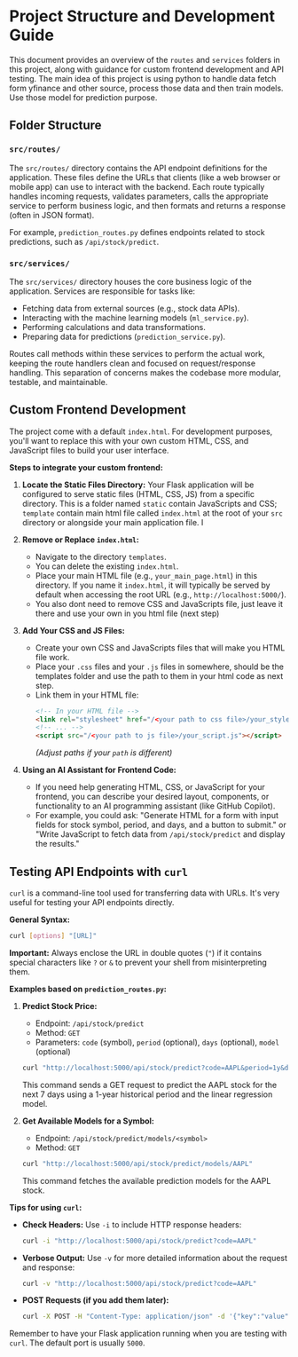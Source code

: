 # Project Structure and Development Guide

This document provides an overview of the `routes` and `services` folders in this project, along with guidance for custom frontend development and API testing.
The main idea of this project is using python to handle data fetch form yfinance and other source, process those data and then train models. Use those model for prediction purpose.

## Folder Structure

### `src/routes/`

The `src/routes/` directory contains the API endpoint definitions for the application. These files define the URLs that clients (like a web browser or mobile app) can use to interact with the backend. Each route typically handles incoming requests, validates parameters, calls the appropriate service to perform business logic, and then formats and returns a response (often in JSON format).

For example, `prediction_routes.py` defines endpoints related to stock predictions, such as `/api/stock/predict`.

### `src/services/`

The `src/services/` directory houses the core business logic of the application. Services are responsible for tasks like:

- Fetching data from external sources (e.g., stock data APIs).
- Interacting with the machine learning models (`ml_service.py`).
- Performing calculations and data transformations.
- Preparing data for predictions (`prediction_service.py`).

Routes call methods within these services to perform the actual work, keeping the route handlers clean and focused on request/response handling. This separation of concerns makes the codebase more modular, testable, and maintainable.

## Custom Frontend Development

The project come with a default `index.html`. For development purposes, you'll want to replace this with your own custom HTML, CSS, and JavaScript files to build your user interface.

**Steps to integrate your custom frontend:**

1.  **Locate the Static Files Directory:** Your Flask application will be configured to serve static files (HTML, CSS, JS) from a specific directory. This is  a folder named `static` contain JavaScripts and CSS; `template` contain main html file called `index.html` at the root of your `src` directory or alongside your main application file. I

2.  **Remove or Replace `index.html`:**

    - Navigate to the directory `templates`.
    - You can delete the existing `index.html`.
    - Place your main HTML file (e.g., `your_main_page.html`) in this directory. If you name it `index.html`, it will typically be served by default when accessing the root URL (e.g., `http://localhost:5000/`).
    - You also dont need to remove CSS and JavaScripts file, just leave it there and use your own in you html file (next step)

3.  **Add Your CSS and JS Files:**

    - Create your own CSS and JavaScripts files that will make you HTML file work.
    - Place your `.css` files and your `.js` files in somewhere, should be the templates folder and use the path to them in your html code as next step.
    - Link them in your HTML file:
      ```html
      <!-- In your HTML file -->
      <link rel="stylesheet" href="/<your path to css file>/your_styles.css" />
      <!-- ... -->
      <script src="/<your path to js file>/your_script.js"></script>
      ```
      _(Adjust paths if your `path` is different)_

4.  **Using an AI Assistant for Frontend Code:**
    - If you need help generating HTML, CSS, or JavaScript for your frontend, you can describe your desired layout, components, or functionality to an AI programming assistant (like GitHub Copilot).
    - For example, you could ask: "Generate HTML for a form with input fields for stock symbol, period, and days, and a button to submit." or "Write JavaScript to fetch data from `/api/stock/predict` and display the results."

## Testing API Endpoints with `curl`

`curl` is a command-line tool used for transferring data with URLs. It's very useful for testing your API endpoints directly.

**General Syntax:**

```bash
curl [options] "[URL]"
```

**Important:** Always enclose the URL in double quotes (`"`) if it contains special characters like `?` or `&` to prevent your shell from misinterpreting them.

**Examples based on `prediction_routes.py`:**

1.  **Predict Stock Price:**

    - Endpoint: `/api/stock/predict`
    - Method: `GET`
    - Parameters: `code` (symbol), `period` (optional), `days` (optional), `model` (optional)

    ```bash
    curl "http://localhost:5000/api/stock/predict?code=AAPL&period=1y&days=7&model=linear_regression"
    ```

    This command sends a GET request to predict the AAPL stock for the next 7 days using a 1-year historical period and the linear regression model.

2.  **Get Available Models for a Symbol:**

    - Endpoint: `/api/stock/predict/models/<symbol>`
    - Method: `GET`

    ```bash
    curl "http://localhost:5000/api/stock/predict/models/AAPL"
    ```

    This command fetches the available prediction models for the AAPL stock.

**Tips for using `curl`:**

- **Check Headers:** Use `-i` to include HTTP response headers:
  ```bash
  curl -i "http://localhost:5000/api/stock/predict?code=AAPL"
  ```
- **Verbose Output:** Use `-v` for more detailed information about the request and response:
  ```bash
  curl -v "http://localhost:5000/api/stock/predict?code=AAPL"
  ```
- **POST Requests (if you add them later):**
  ```bash
  curl -X POST -H "Content-Type: application/json" -d '{"key":"value"}' "http://localhost:5000/api/your_post_endpoint"
  ```

Remember to have your Flask application running when you are testing with `curl`. The default port is usually `5000`.
